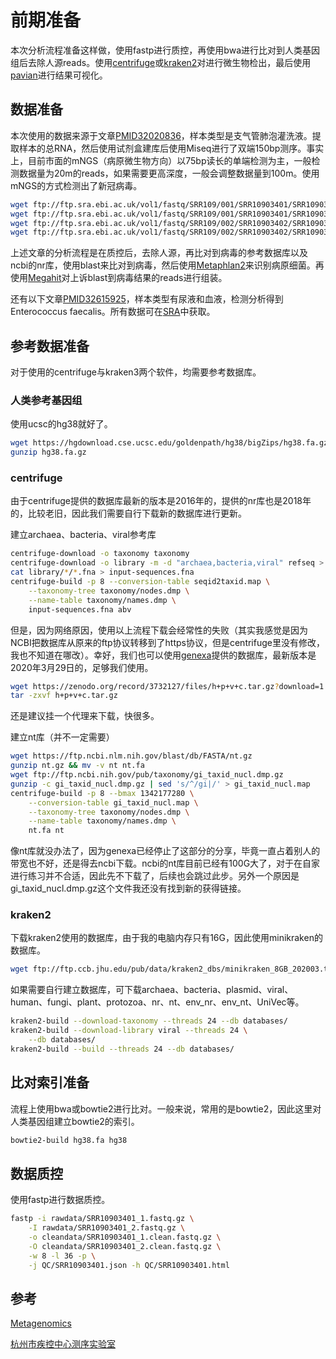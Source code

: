 # 前期准备



本次分析流程准备这样做，使用fastp进行质控，再使用bwa进行比对到人类基因组后去除人源reads。使用[centrifuge](https://ccb.jhu.edu/software/centrifuge/manual.shtml)或[kraken2](https://ccb.jhu.edu/software/kraken2/)对进行微生物检出，最后使用[pavian](https://github.com/fbreitwieser/pavian)进行结果可视化。



## 数据准备

本次使用的数据来源于文章[PMID32020836](https://www.ncbi.nlm.nih.gov/pmc/articles/PMC7033720/)，样本类型是支气管肺泡灌洗液。提取样本的总RNA，然后使用试剂盒建库后使用Miseq进行了双端150bp测序。事实上，目前市面的mNGS（病原微生物方向）以75bp读长的单端检测为主，一般检测数据量为20m的reads，如果需要更高深度，一般会调整数据量到100m。使用mNGS的方式检测出了新冠病毒。

```bash
wget ftp://ftp.sra.ebi.ac.uk/vol1/fastq/SRR109/001/SRR10903401/SRR10903401_1.fastq.gz
wget ftp://ftp.sra.ebi.ac.uk/vol1/fastq/SRR109/001/SRR10903401/SRR10903401_2.fastq.gz
wget ftp://ftp.sra.ebi.ac.uk/vol1/fastq/SRR109/002/SRR10903402/SRR10903402_1.fastq.gz
wget ftp://ftp.sra.ebi.ac.uk/vol1/fastq/SRR109/002/SRR10903402/SRR10903402_2.fastq.gz
```

上述文章的分析流程是在质控后，去除人源，再比对到病毒的参考数据库以及ncbi的nr库，使用blast来比对到病毒，然后使用[Metaphlan2](https://huttenhower.sph.harvard.edu/metaphlan2/)来识别病原细菌。再使用[Megahit](https://github.com/voutcn/megahit)对上诉blast到病毒结果的reads进行组装。


还有以下文章[PMID32615925](https://www.ncbi.nlm.nih.gov/pmc/articles/PMC7330266/)，样本类型有尿液和血液，检测分析得到Enterococcus faecalis。所有数据可在[SRA](https://www.ncbi.nlm.nih.gov/sra?linkname=bioproject_sra_all&from_uid=628815)中获取。


## 参考数据准备

对于使用的centrifuge与kraken3两个软件，均需要参考数据库。

### 人类参考基因组

使用ucsc的hg38就好了。

```bash
wget https://hgdownload.cse.ucsc.edu/goldenpath/hg38/bigZips/hg38.fa.gz
gunzip hg38.fa.gz
```


### centrifuge

由于centrifuge提供的数据库最新的版本是2016年的，提供的nr库也是2018年的，比较老旧，因此我们需要自行下载新的数据库进行更新。

建立archaea、bacteria、viral参考库
```bash
centrifuge-download -o taxonomy taxonomy
centrifuge-download -o library -m -d "archaea,bacteria,viral" refseq > seqid2taxid.map
cat library/*/*.fna > input-sequences.fna
centrifuge-build -p 8 --conversion-table seqid2taxid.map \
	--taxonomy-tree taxonomy/nodes.dmp \
	--name-table taxonomy/names.dmp \
	input-sequences.fna abv
```

但是，因为网络原因，使用以上流程下载会经常性的失败（其实我感觉是因为NCBI把数据库从原来的ftp协议转移到了https协议，但是centrifuge里没有修改，我也不知道在哪改）。幸好，我们也可以使用[genexa](https://genexa.ch/)提供的数据库，最新版本是2020年3月29日的，足够我们使用。



```bash
wget https://zenodo.org/record/3732127/files/h+p+v+c.tar.gz?download=1
tar -zxvf h+p+v+c.tar.gz
```

还是建议挂一个代理来下载，快很多。



建立nt库（并不一定需要）

```bash
wget https://ftp.ncbi.nlm.nih.gov/blast/db/FASTA/nt.gz
gunzip nt.gz && mv -v nt nt.fa
wget ftp://ftp.ncbi.nih.gov/pub/taxonomy/gi_taxid_nucl.dmp.gz
gunzip -c gi_taxid_nucl.dmp.gz | sed 's/^/gi|/' > gi_taxid_nucl.map
centrifuge-build -p 8 --bmax 1342177280 \
	--conversion-table gi_taxid_nucl.map \
	--taxonomy-tree taxonomy/nodes.dmp \
	--name-table taxonomy/names.dmp \
	nt.fa nt
```



像nt库就没办法了，因为genexa已经停止了这部分的分享，毕竟一直占着别人的带宽也不好，还是得去ncbi下载。ncbi的nt库目前已经有100G大了，对于在自家进行练习并不合适，因此先不下载了，后续也会跳过此步。另外一个原因是gi_taxid_nucl.dmp.gz这个文件我还没有找到新的获得链接。



### kraken2

下载kraken2使用的数据库，由于我的电脑内存只有16G，因此使用minikraken的数据库。

```bash
wget ftp://ftp.ccb.jhu.edu/pub/data/kraken2_dbs/minikraken_8GB_202003.tgz
```


如果需要自行建立数据库，可下载archaea、bacteria、plasmid、viral、human、fungi、plant、protozoa、nr、nt、env_nr、env_nt、UniVec等。
```bash
kraken2-build --download-taxonomy --threads 24 --db databases/
kraken2-build --download-library viral --threads 24 \
	--db databases/
kraken2-build --build --threads 24 --db databases/
```





## 比对索引准备

流程上使用bwa或bowtie2进行比对。一般来说，常用的是bowtie2，因此这里对人类基因组建立bowtie2的索引。

```bash
bowtie2-build hg38.fa hg38
```



## 数据质控

使用fastp进行数据质控。

```bash
fastp -i rawdata/SRR10903401_1.fastq.gz \
	-I rawdata/SRR10903401_2.fastq.gz \
	-o cleandata/SRR10903401_1.clean.fastq.gz \
	-O cleandata/SRR10903401_2.clean.fastq.gz \
	-w 8 -l 36 -p \
	-j QC/SRR10903401.json -h QC/SRR10903401.html
```


## 参考

[Metagenomics](http://www.metagenomics.wiki/pdf/definition)

[杭州市疾控中心测序实验室](https://indexofire.github.io/pathongs/)